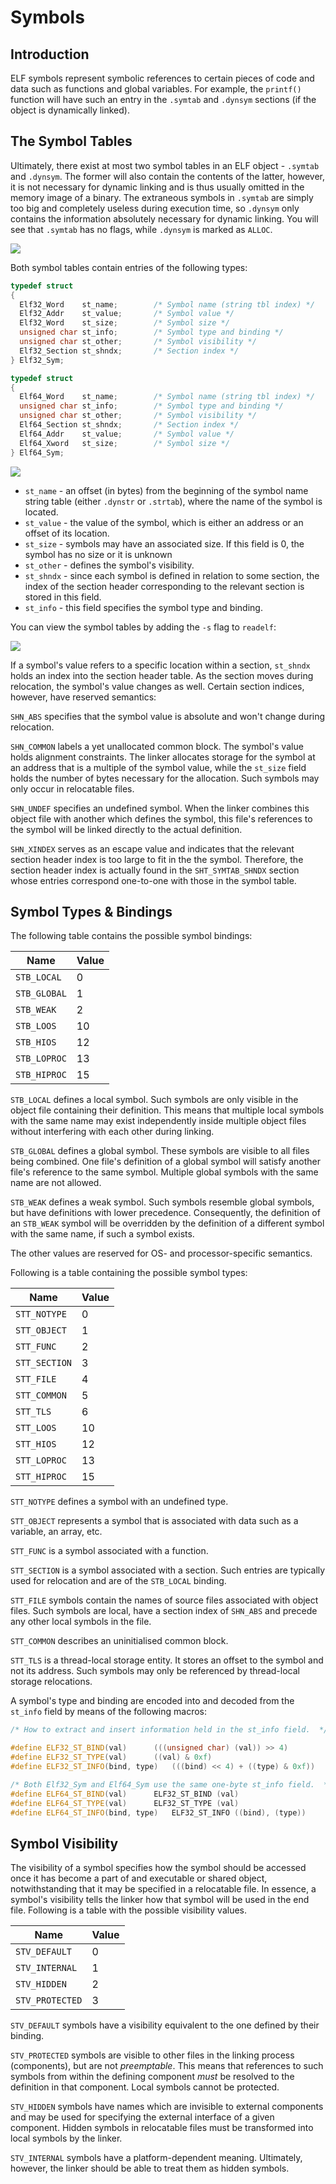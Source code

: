 # Symbols

## Introduction

ELF symbols represent symbolic references to certain pieces of code and data such as functions and global variables. For example, the `printf()` function will have such an entry in the `.symtab` and `.dynsym` sections (if the object is dynamically linked).

## The Symbol Tables

Ultimately, there exist at most two symbol tables in an ELF object - `.symtab` and `.dynsym`. The former will also contain the contents of the latter, however, it is not necessary for dynamic linking and is thus usually omitted in the memory image of a binary. The extraneous symbols in `.symtab` are simply too big and completely useless during execution time, so `.dynsym` only contains the information absolutely necessary for dynamic linking. You will see that `.symtab` has no flags, while `.dynsym` is marked as `ALLOC`.

![](<../../../Reverse Engineering/Binary Formats/ELF/Resources/Images/ELF\_Symbol\_Tables\_Flags.png>)

Both symbol tables contain entries of the following types:

```cpp
typedef struct
{
  Elf32_Word	st_name;		/* Symbol name (string tbl index) */
  Elf32_Addr	st_value;		/* Symbol value */
  Elf32_Word	st_size;		/* Symbol size */
  unsigned char	st_info;		/* Symbol type and binding */
  unsigned char	st_other;		/* Symbol visibility */
  Elf32_Section	st_shndx;		/* Section index */
} Elf32_Sym;

typedef struct
{
  Elf64_Word	st_name;		/* Symbol name (string tbl index) */
  unsigned char	st_info;		/* Symbol type and binding */
  unsigned char st_other;		/* Symbol visibility */
  Elf64_Section	st_shndx;		/* Section index */
  Elf64_Addr	st_value;		/* Symbol value */
  Elf64_Xword	st_size;		/* Symbol size */
} Elf64_Sym;
```

![](<../../../Reverse Engineering/Binary Formats/ELF/Resources/Images/ELF\_Symbol.png>)

* `st_name` - an offset (in bytes) from the beginning of the symbol name string table (either `.dynstr` or `.strtab`), where the name of the symbol is located.
* `st_value` - the value of the symbol, which is either an address or an offset of its location.
* `st_size` - symbols may have an associated size. If this field is 0, the symbol has no size or it is unknown
* `st_other` - defines the symbol's visibility.
* `st_shndx` - since each symbol is defined in relation to some section, the index of the section header corresponding to the relevant section is stored in this field.
* `st_info` - this field specifies the symbol type and binding.

You can view the symbol tables by adding the `-s` flag to `readelf`:

![](<../../../Reverse Engineering/Binary Formats/ELF/Resources/Images/ELF\_Read\_Symbols.png>)

If a symbol's value refers to a specific location within a section, `st_shndx` holds an index into the section header table. As the section moves during relocation, the symbol's value changes as well. Certain section indices, however, have reserved semantics:

`SHN_ABS` specifies that the symbol value is absolute and won't change during relocation.

`SHN_COMMON` labels a yet unallocated common block. The symbol's value holds alignment constraints. The linker allocates storage for the symbol at an address that is a multiple of the symbol value, while the `st_size` field holds the number of bytes necessary for the allocation. Such symbols may only occur in relocatable files.

`SHN_UNDEF` specifies an undefined symbol. When the linker combines this object file with another which defines the symbol, this file's references to the symbol will be linked directly to the actual definition.

`SHN_XINDEX` serves as an escape value and indicates that the relevant section header index is too large to fit in the the symbol. Therefore, the section header index is actually found in the `SHT_SYMTAB_SHNDX` section whose entries correspond one-to-one with those in the symbol table.

## Symbol Types & Bindings

The following table contains the possible symbol bindings:

| Name         | Value |
| ------------ | ----- |
| `STB_LOCAL`  | 0     |
| `STB_GLOBAL` | 1     |
| `STB_WEAK`   | 2     |
| `STB_LOOS`   | 10    |
| `STB_HIOS`   | 12    |
| `STB_LOPROC` | 13    |
| `STB_HIPROC` | 15    |

`STB_LOCAL` defines a local symbol. Such symbols are only visible in the object file containing their definition. This means that multiple local symbols with the same name may exist independently inside multiple object files without interfering with each other during linking.

`STB_GLOBAL` defines a global symbol. These symbols are visible to all files being combined. One file's definition of a global symbol will satisfy another file's reference to the same symbol. Multiple global symbols with the same name are not allowed.

`STB_WEAK` defines a weak symbol. Such symbols resemble global symbols, but have definitions with lower precedence. Consequently, the definition of an `STB_WEAK` symbol will be overridden by the definition of a different symbol with the same name, if such a symbol exists.

The other values are reserved for OS- and processor-specific semantics.

Following is a table containing the possible symbol types:

| Name          | Value |
| ------------- | ----- |
| `STT_NOTYPE`  | 0     |
| `STT_OBJECT`  | 1     |
| `STT_FUNC`    | 2     |
| `STT_SECTION` | 3     |
| `STT_FILE`    | 4     |
| `STT_COMMON`  | 5     |
| `STT_TLS`     | 6     |
| `STT_LOOS`    | 10    |
| `STT_HIOS`    | 12    |
| `STT_LOPROC`  | 13    |
| `STT_HIPROC`  | 15    |

`STT_NOTYPE` defines a symbol with an undefined type.

`STT_OBJECT` represents a symbol that is associated with data such as a variable, an array, etc.

`STT_FUNC` is a symbol associated with a function.

`STT_SECTION` is a symbol associated with a section. Such entries are typically used for relocation and are of the `STB_LOCAL` binding.

`STT_FILE` symbols contain the names of source files associated with object files. Such symbols are local, have a section index of `SHN_ABS` and precede any other local symbols in the file.

`STT_COMMON` describes an uninitialised common block.

`STT_TLS` is a thread-local storage entity. It stores an offset to the symbol and not its address. Such symbols may only be referenced by thread-local storage relocations.

A symbol's type and binding are encoded into and decoded from the `st_info` field by means of the following macros:

```cpp
/* How to extract and insert information held in the st_info field.  */

#define ELF32_ST_BIND(val)		(((unsigned char) (val)) >> 4)
#define ELF32_ST_TYPE(val)		((val) & 0xf)
#define ELF32_ST_INFO(bind, type)	(((bind) << 4) + ((type) & 0xf))

/* Both Elf32_Sym and Elf64_Sym use the same one-byte st_info field.  */
#define ELF64_ST_BIND(val)		ELF32_ST_BIND (val)
#define ELF64_ST_TYPE(val)		ELF32_ST_TYPE (val)
#define ELF64_ST_INFO(bind, type)	ELF32_ST_INFO ((bind), (type))
```

## Symbol Visibility

The visibility of a symbol specifies how the symbol should be accessed once it has become a part of and executable or shared object, notwithstanding that it may be specified in a relocatable file. In essence, a symbol's visibility tells the linker how that symbol will be used in the end file. Following is a table with the possible visibility values.

| Name            | Value |
| --------------- | ----- |
| `STV_DEFAULT`   | 0     |
| `STV_INTERNAL`  | 1     |
| `STV_HIDDEN`    | 2     |
| `STV_PROTECTED` | 3     |

`STV_DEFAULT` symbols have a visibility equivalent to the one defined by their binding.

`STV_PROTECTED` symbols are visible to other files in the linking process (components), but are not _preemptable_. This means that references to such symbols from within the defining component _must_ be resolved to the definition in that component. Local symbols cannot be protected.

`STV_HIDDEN` symbols have names which are invisible to external components and may be used for specifying the external interface of a given component. Hidden symbols in relocatable files must be transformed into local symbols by the linker.

`STV_INTERNAL` symbols have a platform-dependent meaning. Ultimately, however, the linker should be able to treat them as hidden symbols.
